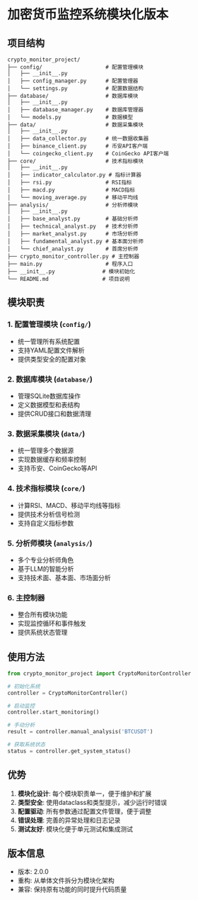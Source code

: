 # 加密货币监控系统模块化版本

## 项目结构

```
crypto_monitor_project/
├── config/                    # 配置管理模块
│   ├── __init__.py
│   ├── config_manager.py      # 配置管理器
│   └── settings.py            # 配置数据结构
├── database/                  # 数据库模块
│   ├── __init__.py
│   ├── database_manager.py    # 数据库管理器
│   └── models.py              # 数据模型
├── data/                      # 数据采集模块
│   ├── __init__.py
│   ├── data_collector.py      # 统一数据收集器
│   ├── binance_client.py      # 币安API客户端
│   └── coingecko_client.py    # CoinGecko API客户端
├── core/                      # 技术指标模块
│   ├── __init__.py
│   ├── indicator_calculator.py # 指标计算器
│   ├── rsi.py                 # RSI指标
│   ├── macd.py                # MACD指标
│   └── moving_average.py      # 移动平均线
├── analysis/                  # 分析师模块
│   ├── __init__.py
│   ├── base_analyst.py        # 基础分析师
│   ├── technical_analyst.py   # 技术分析师
│   ├── market_analyst.py      # 市场分析师
│   ├── fundamental_analyst.py # 基本面分析师
│   └── chief_analyst.py       # 首席分析师
├── crypto_monitor_controller.py # 主控制器
├── main.py                    # 程序入口
├── __init__.py               # 模块初始化
└── README.md                 # 项目说明
```

## 模块职责

### 1. 配置管理模块 (`config/`)
- 统一管理所有系统配置
- 支持YAML配置文件解析
- 提供类型安全的配置对象

### 2. 数据库模块 (`database/`)
- 管理SQLite数据库操作
- 定义数据模型和表结构
- 提供CRUD接口和数据清理

### 3. 数据采集模块 (`data/`)
- 统一管理多个数据源
- 实现数据缓存和频率控制
- 支持币安、CoinGecko等API

### 4. 技术指标模块 (`core/`)
- 计算RSI、MACD、移动平均线等指标
- 提供技术分析信号检测
- 支持自定义指标参数

### 5. 分析师模块 (`analysis/`)
- 多个专业分析师角色
- 基于LLM的智能分析
- 支持技术面、基本面、市场面分析

### 6. 主控制器
- 整合所有模块功能
- 实现监控循环和事件触发
- 提供系统状态管理

## 使用方法

```python
from crypto_monitor_project import CryptoMonitorController

# 初始化系统
controller = CryptoMonitorController()

# 启动监控
controller.start_monitoring()

# 手动分析
result = controller.manual_analysis('BTCUSDT')

# 获取系统状态
status = controller.get_system_status()
```

## 优势

1. **模块化设计**: 每个模块职责单一，便于维护和扩展
2. **类型安全**: 使用dataclass和类型提示，减少运行时错误
3. **配置驱动**: 所有参数通过配置文件管理，便于调整
4. **错误处理**: 完善的异常处理和日志记录
5. **测试友好**: 模块化便于单元测试和集成测试

## 版本信息

- 版本: 2.0.0
- 重构: 从单体文件拆分为模块化架构
- 兼容: 保持原有功能的同时提升代码质量